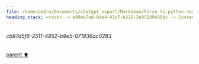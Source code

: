 ```yaml
---
file: /home/pedro/Documents/chatgpt_export/Markdown/Parse ts-python-node-types JSON.md
heading_stack: <root> -> e99eb7ad-94e4-41d7-b226-2e95209438dc -> System -> f5218b62-0612-4055-a04f-15c2a4456b30 -> System -> aaa24a7d-6d79-4f2a-aa46-73a3895b401a -> User -> e2bcdb24-7d4d-4880-bc78-36cac65ea2b7 -> Assistant -> 3af7ae0b-c579-4d4a-90d3-732ef36c4077 -> Assistant -> 8d7a4cfc-4710-4160-b2cd-0ae6821ce860 -> Tool -> 4d1b6605-d6a7-4faf-a82b-dbdbcecc9118 -> Assistant -> aaa292e7-abf4-48a3-8ec5-c9395760f1df -> User -> 95e92a2a-1ecc-4d37-a231-440fb0df8742 -> Assistant -> 61a16991-9ab7-4460-a1c6-a8b1a7370e7e -> Assistant -> 62ccd67c-1542-4215-8ac3-81d905af856a -> Tool -> 3842346c-c97b-4398-8973-b03072176022 -> Assistant -> ae562db2-9408-4995-aff8-83204950a0e6 -> Assistant -> 48038f5b-5642-4239-92fc-ed7a2c2bbf2e -> Tool -> 86358309-252e-450f-82d1-f0b27959217b -> Assistant -> 5832b2f2-9f18-4013-9a6c-8fe0a4fbe805 -> Assistant -> 54b26d93-fb7f-4ce3-92f0-672c2459392a -> Tool -> f9f6837a-d02a-400d-8afe-f5b2250bb4bd -> Assistant -> 318c246e-abbf-433e-80b8-59b11912d7c9 -> Assistant -> 89778cd6-69e2-418c-8509-700ee06e2255 -> Tool -> aab45ce8-d9a4-4573-9c9c-41782d14c578 -> Assistant -> aaa2ae77-69d8-49ab-8faf-0f4ef10fbe8f -> User -> d2637c74-b824-43ef-9082-3751cdc70b70 -> Assistant -> 152737b3-87e6-4c74-9458-b5547a209214 -> Assistant -> d29e0c13-e01c-47b7-bd25-96a1b5316a49 -> Tool -> 2bf35e48-ef45-49cf-928b-1bea09925fdb -> Assistant -> 41568caf-fcf6-473c-b6b3-2da6b42722b1 -> Assistant -> 2e6e7a1a-d88b-4ab7-873b-33300bd157b1 -> Tool -> 5962a8d8-2873-4b16-8dd5-6853352fc87f -> Assistant -> aaa221da-916f-4da9-9fc3-631dc5f6d4a4 -> User -> 8aa319f9-f2e4-4cd6-8857-59879cfe0abd -> Assistant -> 6f9d22ae-0289-4e8d-ae77-8dc6875212d2 -> Tool -> a57f204f-5ab4-418a-9f99-8b85370abfb4 -> Assistant -> aaa2811f-6f5b-40ae-a726-dea2a004b062 -> User -> cb87d5f6-2511-4852-b9e5-071936ac0283
---
```

###### cb87d5f6-2511-4852-b9e5-071936ac0283
[parent ⬆️](#aaa2811f-6f5b-40ae-a726-dea2a004b062)
